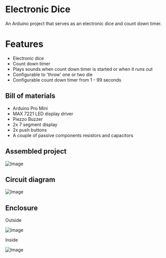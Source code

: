 # Electronic Dice
An Arduino project that serves as an electronic dice and count down timer.

# Features
- Electronic dice
- Count down timer
- Plays sounds when count down timer is started or when it runs out
- Configurable to 'throw' one or two die
- Configurable count down timer from 1 - 99 seconds

## Bill of materials
- Arduino Pro Mini
- MAX 7221 LED display driver
- Piezzo Buzzer
- 2x 7 segment display
- 2x push buttons
- A couple of passive components resistors and capacitors

## Assembled project
![Image](../master/FinishedProduct.jpeg?raw=true)

## Circuit diagram
![Image](../master/design/circuit/ElectronicDice_Circuit_TinyCad.png?raw=true)

## Enclosure 
Outside

![Image](../master/design/enclosure/diceholder2.PNG?raw=true)

Inside

![Image](../master/design/enclosure/diceholder2_inside.PNG?raw=true)
